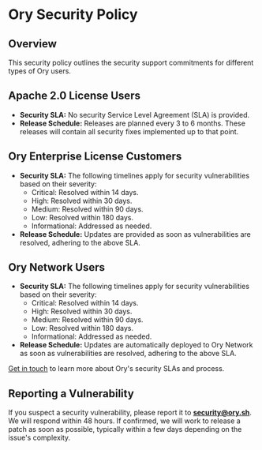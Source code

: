 # Ory Security Policy

## Overview

This security policy outlines the security support commitments for different
types of Ory users.

## Apache 2.0 License Users

* **Security SLA:** No security Service Level Agreement (SLA) is provided.
* **Release Schedule:** Releases are planned every 3 to 6 months. These releases will contain all security fixes implemented up to that point.

## Ory Enterprise License Customers

* **Security SLA:** The following timelines apply for security vulnerabilities based on their severity:
  - Critical: Resolved within 14 days.
  - High: Resolved within 30 days.
  - Medium: Resolved within 90 days.
  - Low: Resolved within 180 days.
  - Informational: Addressed as needed.
* **Release Schedule:** Updates are provided as soon as vulnerabilities are resolved, adhering to the above SLA.

## Ory Network Users

* **Security SLA:** The following timelines apply for security vulnerabilities based on their severity:
  - Critical: Resolved within 14 days.
  - High: Resolved within 30 days.
  - Medium: Resolved within 90 days.
  - Low: Resolved within 180 days.
  - Informational: Addressed as needed.
* **Release Schedule:** Updates are automatically deployed to Ory Network as soon as vulnerabilities are resolved, adhering to the above SLA.

[Get in touch](https://www.ory.sh/contact/) to learn more about Ory's security SLAs and process.

## Reporting a Vulnerability

If you suspect a security vulnerability, please report it to
**[security@ory.sh](mailto:security@ory.sh)**. We will respond within 48 hours.
If confirmed, we will work to release a patch as soon as possible, typically
within a few days depending on the issue's complexity.
